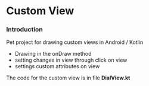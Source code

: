 # Custom View

### Introduction

Pet project for drawing custom views in Android / Kotlin

- Drawing in the onDraw method
- setting changes in view through click on view
- settings custom attributes on view

The code for the custom view is in file **DialView.kt**
